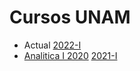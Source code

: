 # Cursos UNAM

- Actual [2022-I](http://www.fciencias.unam.mx/docencia/horarios/presentacion/326910)
- [Analitica I 2020](https://ramonrc.github.io/curso/GAI-2020/)  [2021-I](http://www.fciencias.unam.mx/docencia/horarios/presentacion/326910)

